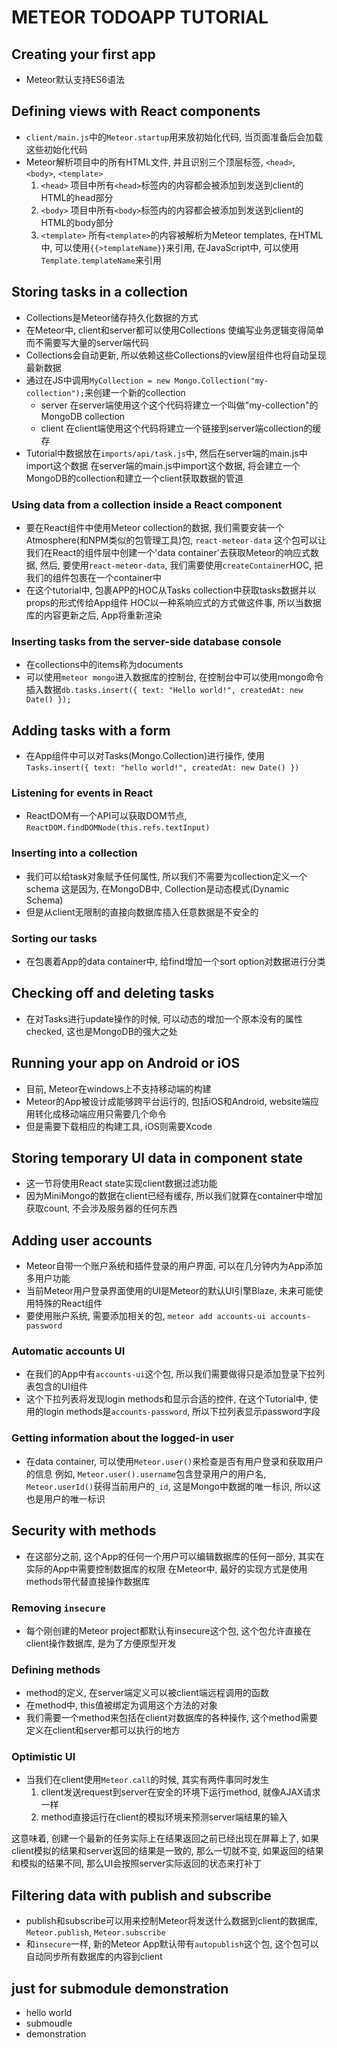 # METEOR TODOAPP TUTORIAL
## Creating your first app
- Meteor默认支持ES6语法

## Defining views with React components
- `client/main.js`中的`Meteor.startup`用来放初始化代码, 当页面准备后会加载这些初始化代码
- Meteor解析项目中的所有HTML文件, 并且识别三个顶层标签, `<head>`, `<body>`, `<template>`
	1. `<head>`
项目中所有`<head>`标签内的内容都会被添加到发送到client的HTML的head部分
	2. `<body>`
项目中所有`<body>`标签内的内容都会被添加到发送到client的HTML的body部分
	3. `<template>`
所有`<template>`的内容被解析为Meteor templates, 在HTML中, 可以使用`{{>templateName}}`来引用, 在JavaScript中, 可以使用`Template.templateName`来引用

## Storing tasks in a collection
- Collections是Meteor储存持久化数据的方式
- 在Meteor中, client和server都可以使用Collections
使编写业务逻辑变得简单而不需要写大量的server端代码
- Collections会自动更新, 所以依赖这些Collections的view层组件也将自动呈现最新数据
- 通过在JS中调用`MyCollection = new Mongo.Collection("my-collection");`来创建一个新的collection
	- server
在server端使用这个这个代码将建立一个叫做"my-collection"的MongoDB collection
	- client
在client端使用这个代码将建立一个链接到server端collection的缓存
- Tutorial中数据放在`imports/api/task.js`中, 然后在server端的main.js中import这个数据
在server端的main.js中import这个数据, 将会建立一个MongoDB的collection和建立一个client获取数据的管道

### Using data from a collection inside a React component
- 要在React组件中使用Meteor collection的数据, 我们需要安装一个Atmosphere(和NPM类似的包管理工具)包, `react-meteor-data`
这个包可以让我们在React的组件层中创建一个'data container'去获取Meteor的响应式数据, 然后, 要使用`react-meteor-data`, 我们需要使用`createContainer`HOC, 把我们的组件包裹在一个container中
- 在这个tutorial中, 包裹APP的HOC从Tasks collection中获取tasks数据并以props的形式传给App组件
HOC以一种系响应式的方式做这件事, 所以当数据库的内容更新之后, App将重新渲染

### Inserting tasks from the server-side database console
- 在collections中的items称为documents
- 可以使用`meteor mongo`进入数据库的控制台, 在控制台中可以使用mongo命令插入数据`db.tasks.insert({ text: "Hello world!", createdAt: new Date() });`

## Adding tasks with a form
- 在App组件中可以对Tasks(Mongo.Collection)进行操作, 使用`Tasks.insert({ text: "hello world!", createdAt: new Date() })`

### Listening for events in React
- ReactDOM有一个API可以获取DOM节点, `ReactDOM.findDOMNode(this.refs.textInput)`

### Inserting into a collection
- 我们可以给task对象赋予任何属性, 所以我们不需要为collection定义一个schema
这是因为, 在MongoDB中, Collection是动态模式(Dynamic Schema)
- 但是从client无限制的直接向数据库插入任意数据是不安全的

### Sorting our tasks
- 在包裹着App的data container中, 给find增加一个sort option对数据进行分类

## Checking off and deleting tasks
- 在对Tasks进行update操作的时候, 可以动态的增加一个原本没有的属性checked, 这也是MongoDB的强大之处

## Running your app on Android or iOS
- 目前, Meteor在windows上不支持移动端的构建
- Meteor的App被设计成能够跨平台运行的, 包括iOS和Android, website端应用转化成移动端应用只需要几个命令
- 但是需要下载相应的构建工具, iOS则需要Xcode

## Storing temporary UI data in component state
- 这一节将使用React state实现client数据过滤功能
- 因为MiniMongo的数据在client已经有缓存, 所以我们就算在container中增加获取count, 不会涉及服务器的任何东西

## Adding user accounts
- Meteor自带一个账户系统和插件登录的用户界面, 可以在几分钟内为App添加多用户功能
- 当前Meteor用户登录界面使用的UI是Meteor的默认UI引擎Blaze, 未来可能使用特殊的React组件
- 要使用账户系统, 需要添加相关的包, `meteor add accounts-ui accounts-password` 

### Automatic accounts UI
- 在我们的App中有`accounts-ui`这个包, 所以我们需要做得只是添加登录下拉列表包含的UI组件
- 这个下拉列表将发现login methods和显示合适的控件, 在这个Tutorial中, 使用的login methods是`accounts-password`, 所以下拉列表显示password字段

### Getting information about the logged-in user
-  在data container, 可以使用`Meteor.user()`来检查是否有用户登录和获取用户的信息
例如, `Meteor.user().username`包含登录用户的用户名, `Meteor.userId()`获得当前用户的`_id`, 这是Mongo中数据的唯一标识, 所以这也是用户的唯一标识	

## Security with methods
- 在这部分之前, 这个App的任何一个用户可以编辑数据库的任何一部分, 其实在实际的App中需要控制数据库的权限
在Meteor中, 最好的实现方式是使用methods带代替直接操作数据库

### Removing `insecure`
- 每个刚创建的Meteor project都默认有insecure这个包, 这个包允许直接在client操作数据库, 是为了方便原型开发

### Defining methods
- method的定义, 在server端定义可以被client端远程调用的函数
- 在method中, this值被绑定为调用这个方法的对象
- 我们需要一个method来包括在client对数据库的各种操作, 这个method需要定义在client和server都可以执行的地方

### Optimistic UI
- 当我们在client使用`Meteor.call`的时候, 其实有两件事同时发生
	1. client发送request到server在安全的环境下运行method, 就像AJAX请求一样
	2. method直接运行在client的模拟环境来预测server端结果的输入

这意味着, 创建一个最新的任务实际上在结果返回之前已经出现在屏幕上了, 如果client模拟的结果和server返回的结果是一致的, 那么一切就不变, 如果返回的结果和模拟的结果不同, 那么UI会按照server实际返回的状态来打补丁

## Filtering data with publish and subscribe
- publish和subscribe可以用来控制Meteor将发送什么数据到client的数据库, `Meteor.publish`, `Meteor.subscribe`
- 和`insecure`一样, 新的Meteor App默认带有`autopublish`这个包, 这个包可以自动同步所有数据库的内容到client

## just for submodule demonstration
- hello world
- submoudle
- demonstration